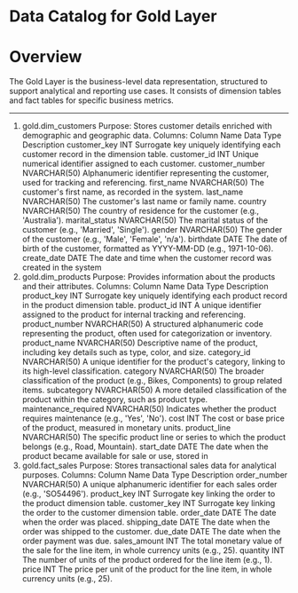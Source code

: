 # Data Catalog for Gold Layer

# Overview
The Gold Layer is the business-level data representation, structured to support analytical and reporting use cases. It consists of dimension tables and fact tables for specific business metrics.

---

1. gold.dim_customers
Purpose: Stores customer details enriched with demographic and geographic data.
Columns:
Column Name	Data Type	Description
customer_key	INT	Surrogate key uniquely identifying each customer record in the dimension table.
customer_id	INT	Unique numerical identifier assigned to each customer.
customer_number	NVARCHAR(50)	Alphanumeric identifier representing the customer, used for tracking and referencing.
first_name	NVARCHAR(50)	The customer's first name, as recorded in the system.
last_name	NVARCHAR(50)	The customer's last name or family name.
country	NVARCHAR(50)	The country of residence for the customer (e.g., 'Australia').
marital_status	NVARCHAR(50)	The marital status of the customer (e.g., 'Married', 'Single').
gender	NVARCHAR(50)	The gender of the customer (e.g., 'Male', 'Female', 'n/a').
birthdate	DATE	The date of birth of the customer, formatted as YYYY-MM-DD (e.g., 1971-10-06).
create_date	DATE	The date and time when the customer record was created in the system
2. gold.dim_products
Purpose: Provides information about the products and their attributes.
Columns:
Column Name	Data Type	Description
product_key	INT	Surrogate key uniquely identifying each product record in the product dimension table.
product_id	INT	A unique identifier assigned to the product for internal tracking and referencing.
product_number	NVARCHAR(50)	A structured alphanumeric code representing the product, often used for categorization or inventory.
product_name	NVARCHAR(50)	Descriptive name of the product, including key details such as type, color, and size.
category_id	NVARCHAR(50)	A unique identifier for the product's category, linking to its high-level classification.
category	NVARCHAR(50)	The broader classification of the product (e.g., Bikes, Components) to group related items.
subcategory	NVARCHAR(50)	A more detailed classification of the product within the category, such as product type.
maintenance_required	NVARCHAR(50)	Indicates whether the product requires maintenance (e.g., 'Yes', 'No').
cost	INT	The cost or base price of the product, measured in monetary units.
product_line	NVARCHAR(50)	The specific product line or series to which the product belongs (e.g., Road, Mountain).
start_date	DATE	The date when the product became available for sale or use, stored in
3. gold.fact_sales
Purpose: Stores transactional sales data for analytical purposes.
Columns:
Column Name	Data Type	Description
order_number	NVARCHAR(50)	A unique alphanumeric identifier for each sales order (e.g., 'SO54496').
product_key	INT	Surrogate key linking the order to the product dimension table.
customer_key	INT	Surrogate key linking the order to the customer dimension table.
order_date	DATE	The date when the order was placed.
shipping_date	DATE	The date when the order was shipped to the customer.
due_date	DATE	The date when the order payment was due.
sales_amount	INT	The total monetary value of the sale for the line item, in whole currency units (e.g., 25).
quantity	INT	The number of units of the product ordered for the line item (e.g., 1).
price	INT	The price per unit of the product for the line item, in whole currency units (e.g., 25).
